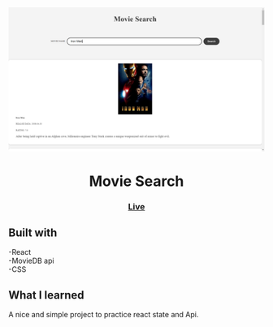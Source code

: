 <img src="https://github.com/prathamisonline/movie-app/blob/main/src/Images/Project-Preview.png?raw=true"></img>


<h1 align="center">Movie Search</h1>

<div align="center">
  <h3>
    <a href="https://movie-search-live.netlify.app/" color="white">
      Live
    </a>
</div>


## Built with 

-React
</br>
-MovieDB api
</br>
-CSS

## What I learned
A nice and simple project to practice react state and Api.

